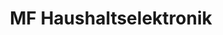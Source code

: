 ---
title: "MF Haushaltselektronik"
url: /horn-bad-meinberg/mf-haushaltselektronik/
shop: Haushaltsgeräte
---